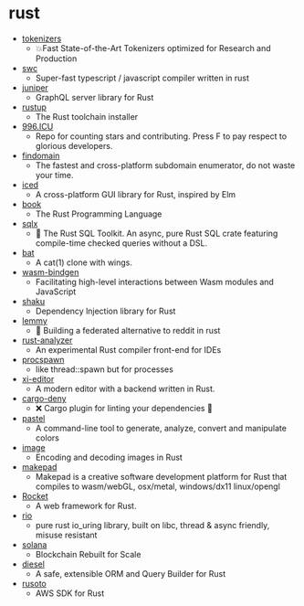 # rust
- [tokenizers](https://github.com/huggingface/tokenizers)
  - 💥Fast State-of-the-Art Tokenizers optimized for Research and Production
- [swc](https://github.com/swc-project/swc)
  - Super-fast typescript / javascript compiler written in rust
- [juniper](https://github.com/graphql-rust/juniper)
  - GraphQL server library for Rust
- [rustup](https://github.com/rust-lang/rustup)
  - The Rust toolchain installer
- [996.ICU](https://github.com/996icu/996.ICU)
  - Repo for counting stars and contributing. Press F to pay respect to glorious developers.
- [findomain](https://github.com/Edu4rdSHL/findomain)
  - The fastest and cross-platform subdomain enumerator, do not waste your time.
- [iced](https://github.com/hecrj/iced)
  - A cross-platform GUI library for Rust, inspired by Elm
- [book](https://github.com/rust-lang/book)
  - The Rust Programming Language
- [sqlx](https://github.com/launchbadge/sqlx)
  - 🧰 The Rust SQL Toolkit. An async, pure Rust SQL crate featuring compile-time checked queries without a DSL.
- [bat](https://github.com/sharkdp/bat)
  - A cat(1) clone with wings.
- [wasm-bindgen](https://github.com/rustwasm/wasm-bindgen)
  - Facilitating high-level interactions between Wasm modules and JavaScript
- [shaku](https://github.com/Mcat12/shaku)
  - Dependency lnjection library for Rust
- [lemmy](https://github.com/dessalines/lemmy)
  - 🐀 Building a federated alternative to reddit in rust
- [rust-analyzer](https://github.com/rust-analyzer/rust-analyzer)
  - An experimental Rust compiler front-end for IDEs
- [procspawn](https://github.com/mitsuhiko/procspawn)
  - like thread::spawn but for processes
- [xi-editor](https://github.com/xi-editor/xi-editor)
  - A modern editor with a backend written in Rust.
- [cargo-deny](https://github.com/EmbarkStudios/cargo-deny)
  - ❌ Cargo plugin for linting your dependencies 🦀
- [pastel](https://github.com/sharkdp/pastel)
  - A command-line tool to generate, analyze, convert and manipulate colors
- [image](https://github.com/image-rs/image)
  - Encoding and decoding images in Rust
- [makepad](https://github.com/makepad/makepad)
  - Makepad is a creative software development platform for Rust that compiles to wasm/webGL, osx/metal, windows/dx11 linux/opengl
- [Rocket](https://github.com/SergioBenitez/Rocket)
  - A web framework for Rust.
- [rio](https://github.com/spacejam/rio)
  - pure rust io_uring library, built on libc, thread & async friendly, misuse resistant
- [solana](https://github.com/solana-labs/solana)
  - Blockchain Rebuilt for Scale
- [diesel](https://github.com/diesel-rs/diesel)
  - A safe, extensible ORM and Query Builder for Rust
- [rusoto](https://github.com/rusoto/rusoto)
  - AWS SDK for Rust
